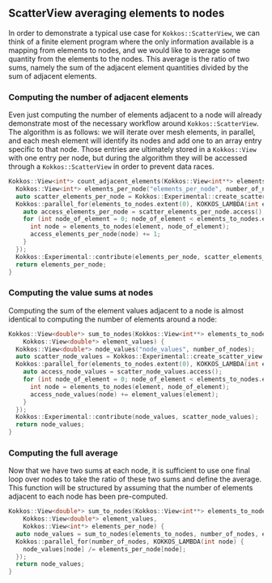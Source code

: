 ## ScatterView averaging elements to nodes

In order to demonstrate a typical use case for `Kokkos::ScatterView`, we can think of
a finite element program where the only information available is a mapping from elements
to nodes, and we would like to average some quantity from the elements to the nodes.
This average is the ratio of two sums, namely the sum of the adjacent element quantities
divided by the sum of adjacent elements.

### Computing the number of adjacent elements

Even just computing the number of elements adjacent to a node will already demonstrate most
of the necessary workflow around `Kokkos::ScatterView`.
The algorithm is as follows: we will iterate over mesh elements, in parallel, and each mesh
element will identify its nodes and add one to an array entry specific to that node.
Those entries are ultimately stored in a `Kokkos::View` with one entry per node, but
during the algorithm they will be accessed through a `Kokkos::ScatterView` in order to
prevent data races.

```cpp
Kokkos::View<int*> count_adjacent_elements(Kokkos::View<int**> elements_to_nodes, int number_of_nodes) {
  Kokkos::View<int*> elements_per_node("elements_per_node", number_of_nodes);
  auto scatter_elements_per_node = Kokkos::Experimental::create_scatter_view(elements_per_node);
  Kokkos::parallel_for(elements_to_nodes.extent(0), KOKKOS_LAMBDA(int element) {
    auto access_elements_per_node = scatter_elements_per_node.access();
    for (int node_of_element = 0; node_of_element < elements_to_nodes.extent(1); ++node_of_element) {
      int node = elements_to_nodes(element, node_of_element);
      access_elements_per_node(node) += 1;
    }
  });
  Kokkos::Experimental::contribute(elements_per_node, scatter_elements_per_node);
  return elements_per_node;
}
```

### Computing the value sums at nodes

Computing the sum of the element values adjacent to a node is almost identical to computing
the number of elements around a node:

```cpp
Kokkos::View<double*> sum_to_nodes(Kokkos::View<int**> elements_to_nodes, int number_of_nodes,
    Kokkos::View<double*> element_values) {
  Kokkos::View<double*> node_values("node_values", number_of_nodes);
  auto scatter_node_values = Kokkos::Experimental::create_scatter_view(node_values);
  Kokkos::parallel_for(elements_to_nodes.extent(0), KOKKOS_LAMBDA(int element) {
    auto access_node_values = scatter_node_values.access();
    for (int node_of_element = 0; node_of_element < elements_to_nodes.extent(1); ++node_of_element) {
      int node = elements_to_nodes(element, node_of_element);
      access_node_values(node) += element_values(element);
    }
  });
  Kokkos::Experimental::contribute(node_values, scatter_node_values);
  return node_values;
}
```

### Computing the full average

Now that we have two sums at each node, it is sufficient to use one final loop over nodes
to take the ratio of these two sums and define the average.
This function will be structured by assuming that the number of elements adjacent to each
node has been pre-computed.

```cpp
Kokkos::View<double*> sum_to_nodes(Kokkos::View<int**> elements_to_nodes, int number_of_nodes,
    Kokkos::View<double*> element_values,
    Kokkos::View<int*> elements_per_node) {
  auto node_values = sum_to_nodes(elements_to_nodes, number_of_nodes, element_values);
  Kokkos::parallel_for(number_of_nodes, KOKKOS_LAMBDA(int node) {
    node_values[node] /= elements_per_node[node];
  });
  return node_values;
}
```
